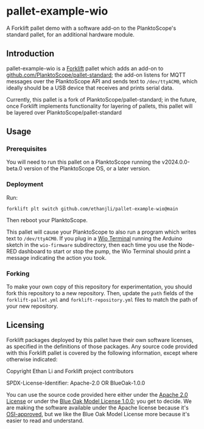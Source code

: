 # pallet-example-wio
A Forklift pallet demo with a software add-on to the PlanktoScope's standard pallet, for an
additional hardware module.

## Introduction

pallet-example-wio is a [Forklift](https://github.com/ethanjli/pallet-example-wio) pallet
which adds an add-on to
[github.com/PlanktoScope/pallet-standard](https://github.com/PlanktoScope/pallet-standard); the
add-on listens for MQTT messages over the PlanktoScope API and sends text to `/dev/ttyACM0`,
which ideally should be a USB device that receives and prints serial data.

Currently, this pallet is a fork of PlanktoScope/pallet-standard; in the future, once
Forklift implements functionality for layering of pallets, this pallet will be layered over
PlanktoScope/pallet-standard

## Usage

### Prerequisites

You will need to run this pallet on a PlanktoScope running the v2024.0.0-beta.0 version of
the PlanktoScope OS, or a later version.

### Deployment

Run:

```
forklift plt switch github.com/ethanjli/pallet-example-wio@main
```

Then reboot your PlanktoScope.

This pallet will cause your PlanktoScope to also run a program which writes text to `/dev/ttyACM0`.
If you plug in a [Wio Terminal](https://www.seeedstudio.com/Wio-Terminal-p-4509.html) running the
Arduino sketch in the `wio-firmware` subdirectory, then each time you use the Node-RED dashboard to
start or stop the pump, the Wio Terminal should print a message indicating the action you took.

### Forking

To make your own copy of this repository for experimentation, you should fork this repository to a
new repository. Then, update the `path` fields of the `forklift-pallet.yml` and
`forklift-repository.yml` files to match the path of your new repository.

## Licensing

Forklift packages deployed by this pallet have their own software licenses, as specified in the
definitions of those packages. Any source code provided with this Forklift pallet is covered by the
following information, except where otherwise indicated:

Copyright Ethan Li and Forklift project contributors

SPDX-License-Identifier: Apache-2.0 OR BlueOak-1.0.0

You can use the source code provided here either under the
[Apache 2.0 License](https://www.apache.org/licenses/LICENSE-2.0)
or under the [Blue Oak Model License 1.0.0](https://blueoakcouncil.org/license/1.0.0);
you get to decide. We are making the software available under the Apache license because it's
[OSI-approved](https://writing.kemitchell.com/2019/05/05/Rely-on-OSI.html),
but we like the Blue Oak Model License more because it's easier to read and understand.
